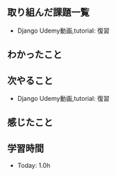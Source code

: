 ## 取り組んだ課題一覧
- Django Udemy動画,tutorial: 復習
## わかったこと
## 次やること
- Django Udemy動画,tutorial: 復習
## 感じたこと
## 学習時間
- Today: 1.0h